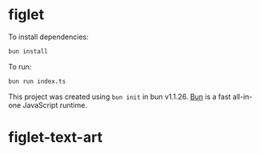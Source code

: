 # figlet

To install dependencies:

```bash
bun install
```

To run:

```bash
bun run index.ts
```

This project was created using `bun init` in bun v1.1.26. [Bun](https://bun.sh) is a fast all-in-one JavaScript runtime.
# figlet-text-art
